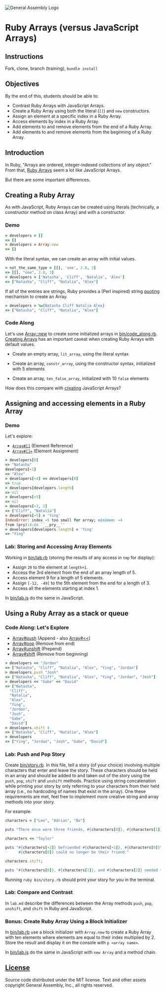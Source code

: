 ![General Assembly Logo](http://i.imgur.com/ke8USTq.png)

# Ruby Arrays (versus JavaScript Arrays)

## Instructions

Fork, clone, branch (training), `bundle install`

## Objectives

By the end of this, students should be able to:

-   Contrast Ruby Arrays with JavaScript Arrays.
-   Create a Ruby Array using both the literal (`[]`) and `new` constructors.
-   Assign an element at a specific index in a Ruby Array.
-   Access elements by index in a Ruby Array.
-   Add elements to and remove elements from the end of a Ruby Array.
-   Add elements to and remove elements from the beginning of a Ruby Array.

## Introduction

In Ruby, "Arrays are ordered, integer-indexed collections of any object." From
that, [Ruby Arrays](http://ruby-doc.org/core-2.2.4/Array.html) seem a lot like
JavaScript Arrays.

But there are some important differences.

## Creating a Ruby Array

As with JavaScript, Ruby Arrays can be created using literals (technically, a
constructor method on class Array) and with a constructor.

### Demo

```ruby
> developers = []
=> []
> developers = Array.new
=> []
```

With the literal syntax, we can create an array with initial values.

```ruby
> not_the_same_type = [[], 'one', 2.0, 3]
=> [[], "one", 2.0, 3]
> developers = ['Natasha', 'Cliff', 'Natalia', 'Alex']
=> ["Natasha", "Cliff", "Natalia", "Alex"]
```

If all of the entries are strings, Ruby provides a (Perl inspired) string
[quoting](https://en.wikibooks.org/wiki/Ruby_Programming/Syntax/Literals#The_.25_Notation)
mechanism to create an Array.

```ruby
> developers = %w{Natasha Cliff Natalia Alex}
=> ["Natasha", "Cliff", "Natalia", "Alex"]
```

### Code Along

Let's use [Array::new](http://ruby-doc.org/core-2.2.4/Array.html#method-c-new)
to create some initialized arrays in [bin/code_along.rb](bin/code_along.rb).  [Creating
Arrays](http://ruby-doc.org/core-2.2.4/Array.html#class-Array-label-Creating+Arrays)
has an important caveat when creating Ruby Arrays with default values.

-   Create an empty array, `lit_array`, using the literal syntax

-   Create an array, `constr_array`, using the constructor syntax, initialized
with 5 elements

-   Create an array, `ten_false_array`, initialized with 10 `false` elements

How does this compare with
[creating](https://developer.mozilla.org/en-US/docs/Web/JavaScript/Reference/Global_Objects/Array)
JavaScript Arrays?

## Assigning and accessing elements in a Ruby Array

### Demo

Let's explore:

-   [`Array#[]`](http://ruby-doc.org/core-2.2.4/Array.html#method-i-5B-5D) (Element Reference)
-   [`Array#[]=`](http://ruby-doc.org/core-2.2.4/Array.html#method-i-5B-5D-3D) (Element Assignment)

```ruby
> developers[0]
=> "Natasha"
developers[-1]
=> "Alex"
> developers[-4] == developers[0]
=> true
> developers[developers.length]
=> nil
> developers[-5]
=> nil
> developers[-3, 2]
=> ["Cliff", "Natalia"]
> developers[-5] = 'Ying'
IndexError: index -5 too small for array; minimum: -4
from (pry):4:in ``__pry__''
> developers[developers.length] = 'Ying'
=> "Ying"
```

### Lab: Storing and Accessing Array Elements

Working in [bin/lab.rb](bin/lab.rb) (storing the results of any access in `tmp`
for display):

-   Assign `20` to the element at `length+1`.
-   Access the 3rd element from the end of an array length of 5.
-   Access element 9 for a length of 5 elements.
-   Assign `[-12, -49]` to the 5th element from the end for a length of 3.
-   Access all the elements starting at index 1.

In [bin/lab.js](bin/lab.js) do the same in JavaScript.

## Using a Ruby Array as a stack or queue

### Code Along: Let's Explore

-   [Array#push](http://ruby-doc.org/core-2.2.4/Array.html#method-i-push) (Append -
also [Array#<<](http://ruby-doc.org/core-2.2.4/Array.html#method-i-3C-3C))
-   [Array#pop](http://ruby-doc.org/core-2.2.4/Array.html#method-i-pop) (Remove from
end)
-   [Array#unshift](http://ruby-doc.org/core-2.2.4/Array.html#method-i-unshift)
(Prepend)
-   [Array#shift](http://ruby-doc.org/core-2.2.4/Array.html#method-i-shift) (Remove
from beginning)

```ruby
> developers << "Jordan"
=> ["Natasha", "Cliff", "Natalia", "Alex", "Ying", "Jordan"]
> developers.push "Josh"
=> ["Natasha", "Cliff", "Natalia", "Alex", "Ying", "Jordan", "Josh"]
> developers << "Gabe" << "David"
=> ["Natasha",
  "Cliff",
  "Natalia",
  "Alex",
  "Ying",
  "Jordan",
  "Josh",
  "Gabe",
  "David"]
> developers.shift 4
=> ["Natasha", "Cliff", "Natalia", "Alex"]
> developers
=> ["Ying", "Jordan", "Josh", "Gabe", "David"]
```

### Lab: Push and Pop Story

Create [bin/story.rb](bin/story.rb). In this file, tell a story (of your choice) involving
multiple characters that enter and leave the story. These characters should be
held in an array and should be added to and taken out of the story using the
`push`, `pop`, `shift` and `unshift` methods. Practice using string
concatenation while printing your story by only referring to your characters
from their held array (i.e., no hardcoding of names that exist in the array).
One these requirements are met, feel free to implement more creative string and
array methods into your story.

For example:

```ruby
characters = ["Lee", "Adrian", "Bo"]

puts "There once were three friends, #{characters[0]}, #{characters[1]}, and #{characters[2]}."

characters << "Taylor"

puts "#{characters[-2]} befriended #{characters[-1]}, #{characters[0]}\'s known enemy.
      #{characters[0]} could no longer be their friend."

characters.shift;

puts "#{characters[0]}, #{characters[1]}, and #{characters[2]} needed to think of lunch plans."
```

Running `ruby bin/story.rb` should print your story for you in the terminal.

### Lab: Compare and Contrast

In `lab.md` describe the differences between the Array methods `push`, `pop`,
`unshift`, and `shift` in Ruby and JavaScript.

### Bonus: Create Ruby Array Using a Block Initializer

In [bin/lab.rb](bin/lab.rb) use a block initializer with `Array.new` to create a
 Ruby Array with ten elements where elements are equal to their index multiplied
by 2. Store the result and display it on the console with `p <array name>`.

In [bin/lab.js](bin/lab.js) do the same in JavaScript with `new Array` and a
method chain.

## [License](LICENSE)

Source code distributed under the MIT license. Text and other assets copyright
General Assembly, Inc., all rights reserved.
